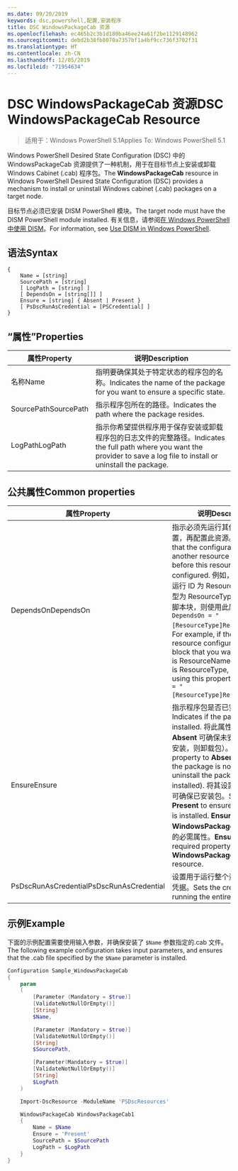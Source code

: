 ```yaml
---
ms.date: 09/20/2019
keywords: dsc,powershell,配置,安装程序
title: DSC WindowsPackageCab 资源
ms.openlocfilehash: ec465b2c3b1d180ba46ee24a61f2be1129148962
ms.sourcegitcommit: debd2b38fb8070a7357bf1a4bf9cc736f3702f31
ms.translationtype: HT
ms.contentlocale: zh-CN
ms.lasthandoff: 12/05/2019
ms.locfileid: "71954634"
---
```

# <a name="dsc-windowspackagecab-resource"></a><span data-ttu-id="499da-103">DSC WindowsPackageCab 资源</span><span class="sxs-lookup"><span data-stu-id="499da-103">DSC WindowsPackageCab Resource</span></span>

> <span data-ttu-id="499da-104">适用于：Windows PowerShell 5.1</span><span class="sxs-lookup"><span data-stu-id="499da-104">Applies To: Windows PowerShell 5.1</span></span>

<span data-ttu-id="499da-105">Windows PowerShell Desired State Configuration (DSC) 中的 WindowsPackageCab  资源提供了一种机制，用于在目标节点上安装或卸载 Windows Cabinet (.cab) 程序包。</span><span class="sxs-lookup"><span data-stu-id="499da-105">The **WindowsPackageCab** resource in Windows PowerShell Desired State Configuration (DSC) provides a mechanism to install or uninstall Windows cabinet (.cab) packages on a target node.</span></span>

<span data-ttu-id="499da-106">目标节点必须已安装 DISM PowerShell 模块。</span><span class="sxs-lookup"><span data-stu-id="499da-106">The target node must have the DISM PowerShell module installed.</span></span> <span data-ttu-id="499da-107">有关信息，请参阅[在 Windows PowerShell 中使用 DISM](/windows-hardware/manufacture/desktop/use-dism-in-windows-powershell-s14)。</span><span class="sxs-lookup"><span data-stu-id="499da-107">For information, see [Use DISM in Windows PowerShell](/windows-hardware/manufacture/desktop/use-dism-in-windows-powershell-s14).</span></span>

## <a name="syntax"></a><span data-ttu-id="499da-108">语法</span><span class="sxs-lookup"><span data-stu-id="499da-108">Syntax</span></span>

```Syntax
{
    Name = [string]
    SourcePath = [string]
    [ LogPath = [string] ]
    [ DependsOn = [string[]] ]
    Ensure = [string] { Absent | Present }
    [ PsDscRunAsCredential = [PSCredential] ]
}
```

## <a name="properties"></a><span data-ttu-id="499da-109">“属性”</span><span class="sxs-lookup"><span data-stu-id="499da-109">Properties</span></span>

|<span data-ttu-id="499da-110">属性</span><span class="sxs-lookup"><span data-stu-id="499da-110">Property</span></span> |<span data-ttu-id="499da-111">说明</span><span class="sxs-lookup"><span data-stu-id="499da-111">Description</span></span> |
|---|---|
|<span data-ttu-id="499da-112">名称</span><span class="sxs-lookup"><span data-stu-id="499da-112">Name</span></span> |<span data-ttu-id="499da-113">指明要确保其处于特定状态的程序包的名称。</span><span class="sxs-lookup"><span data-stu-id="499da-113">Indicates the name of the package for you want to ensure a specific state.</span></span> |
|<span data-ttu-id="499da-114">SourcePath</span><span class="sxs-lookup"><span data-stu-id="499da-114">SourcePath</span></span> |<span data-ttu-id="499da-115">指示程序包所在的路径。</span><span class="sxs-lookup"><span data-stu-id="499da-115">Indicates the path where the package resides.</span></span> |
|<span data-ttu-id="499da-116">LogPath</span><span class="sxs-lookup"><span data-stu-id="499da-116">LogPath</span></span> |<span data-ttu-id="499da-117">指示你希望提供程序用于保存安装或卸载程序包的日志文件的完整路径。</span><span class="sxs-lookup"><span data-stu-id="499da-117">Indicates the full path where you want the provider to save a log file to install or uninstall the package.</span></span> |

## <a name="common-properties"></a><span data-ttu-id="499da-118">公共属性</span><span class="sxs-lookup"><span data-stu-id="499da-118">Common properties</span></span>

|<span data-ttu-id="499da-119">属性</span><span class="sxs-lookup"><span data-stu-id="499da-119">Property</span></span> |<span data-ttu-id="499da-120">说明</span><span class="sxs-lookup"><span data-stu-id="499da-120">Description</span></span> |
|---|---|
|<span data-ttu-id="499da-121">DependsOn</span><span class="sxs-lookup"><span data-stu-id="499da-121">DependsOn</span></span> |<span data-ttu-id="499da-122">指示必须先运行其他资源的配置，再配置此资源。</span><span class="sxs-lookup"><span data-stu-id="499da-122">Indicates that the configuration of another resource must run before this resource is configured.</span></span> <span data-ttu-id="499da-123">例如，如果想要首先运行 ID 为 ResourceName、类型为 ResourceType 的资源配置脚本块，则使用此属性的语法为 `DependsOn = "[ResourceType]ResourceName"`。</span><span class="sxs-lookup"><span data-stu-id="499da-123">For example, if the ID of the resource configuration script block that you want to run first is ResourceName and its type is ResourceType, the syntax for using this property is `DependsOn = "[ResourceType]ResourceName"`.</span></span> |
|<span data-ttu-id="499da-124">Ensure</span><span class="sxs-lookup"><span data-stu-id="499da-124">Ensure</span></span> |<span data-ttu-id="499da-125">指示程序包是否已安装。</span><span class="sxs-lookup"><span data-stu-id="499da-125">Indicates if the package is installed.</span></span> <span data-ttu-id="499da-126">将此属性设置为 **Absent** 可确保未安装包（如果已安装，则卸载包）。</span><span class="sxs-lookup"><span data-stu-id="499da-126">Set this property to **Absent** to ensure the package is not installed (or uninstall the package if it is installed).</span></span> <span data-ttu-id="499da-127">将其设置为 **Present** 可确保已安装包。</span><span class="sxs-lookup"><span data-stu-id="499da-127">Set it to **Present** to ensure the package is installed.</span></span> <span data-ttu-id="499da-128">**Ensure** 是 **WindowsPackageCab** 资源上的必需属性。</span><span class="sxs-lookup"><span data-stu-id="499da-128">**Ensure** is a required property on the **WindowsPackageCab** resource.</span></span> |
|<span data-ttu-id="499da-129">PsDscRunAsCredential</span><span class="sxs-lookup"><span data-stu-id="499da-129">PsDscRunAsCredential</span></span> |<span data-ttu-id="499da-130">设置用于运行整个资源的身份的凭据。</span><span class="sxs-lookup"><span data-stu-id="499da-130">Sets the credential for running the entire resource as.</span></span> |

## <a name="example"></a><span data-ttu-id="499da-131">示例</span><span class="sxs-lookup"><span data-stu-id="499da-131">Example</span></span>

<span data-ttu-id="499da-132">下面的示例配置需要使用输入参数，并确保安装了 `$Name` 参数指定的.cab 文件。</span><span class="sxs-lookup"><span data-stu-id="499da-132">The following example configuration takes input parameters, and ensures that the .cab file specified by the `$Name` parameter is installed.</span></span>

```powershell
Configuration Sample_WindowsPackageCab
{
    param
    (
        [Parameter (Mandatory = $true)]
        [ValidateNotNullOrEmpty()]
        [String]
        $Name,

        [Parameter (Mandatory = $true)]
        [ValidateNotNullOrEmpty()]
        [String]
        $SourcePath,

        [Parameter(Mandatory = $true)]
        [ValidateNotNullOrEmpty()]
        [String]
        $LogPath
    )

    Import-DscResource -ModuleName 'PSDscResources'

    WindowsPackageCab WindowsPackageCab1
    {
        Name = $Name
        Ensure = 'Present'
        SourcePath = $SourcePath
        LogPath = $LogPath
    }
}
```